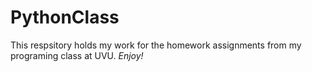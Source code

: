 # PythonClass

This respsitory holds my work for the homework assignments from my programing class at UVU. 
*Enjoy!*

